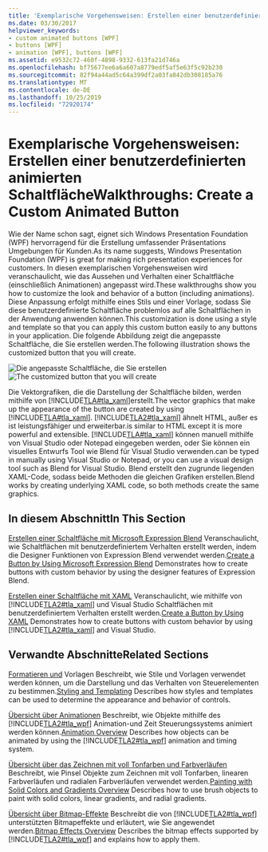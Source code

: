```yaml
---
title: 'Exemplarische Vorgehensweisen: Erstellen einer benutzerdefinierten animierten Schaltfläche'
ms.date: 03/30/2017
helpviewer_keywords:
- custom animated buttons [WPF]
- buttons [WPF]
- animation [WPF], buttons [WPF]
ms.assetid: e9532c72-460f-4898-9332-613fa21d746a
ms.openlocfilehash: bf75677ee6a6a607a8779edf5af5e63f5c92b230
ms.sourcegitcommit: 82f94a44ad5c64a399df2a03fa842db308185a76
ms.translationtype: MT
ms.contentlocale: de-DE
ms.lasthandoff: 10/25/2019
ms.locfileid: "72920174"
---
```

# <a name="walkthroughs-create-a-custom-animated-button"></a><span data-ttu-id="80f1f-102">Exemplarische Vorgehensweisen: Erstellen einer benutzerdefinierten animierten Schaltfläche</span><span class="sxs-lookup"><span data-stu-id="80f1f-102">Walkthroughs: Create a Custom Animated Button</span></span>
<span data-ttu-id="80f1f-103">Wie der Name schon sagt, eignet sich Windows Presentation Foundation (WPF) hervorragend für die Erstellung umfassender Präsentations Umgebungen für Kunden.</span><span class="sxs-lookup"><span data-stu-id="80f1f-103">As its name suggests, Windows Presentation Foundation (WPF) is great for making rich presentation experiences for customers.</span></span> <span data-ttu-id="80f1f-104">In diesen exemplarischen Vorgehensweisen wird veranschaulicht, wie das Aussehen und Verhalten einer Schaltfläche (einschließlich Animationen) angepasst wird.</span><span class="sxs-lookup"><span data-stu-id="80f1f-104">These walkthroughs show you how to customize the look and behavior of a button (including animations).</span></span> <span data-ttu-id="80f1f-105">Diese Anpassung erfolgt mithilfe eines Stils und einer Vorlage, sodass Sie diese benutzerdefinierte Schaltfläche problemlos auf alle Schaltflächen in der Anwendung anwenden können.</span><span class="sxs-lookup"><span data-stu-id="80f1f-105">This customization is done using a style and template so that you can apply this custom button easily to any buttons in your application.</span></span> <span data-ttu-id="80f1f-106">Die folgende Abbildung zeigt die angepasste Schaltfläche, die Sie erstellen werden.</span><span class="sxs-lookup"><span data-stu-id="80f1f-106">The following illustration shows the customized button that you will create.</span></span>

 <span data-ttu-id="80f1f-107">![Die angepasste Schaltfläche, die Sie erstellen](./media/custom-button-blend-intro.jpg "custom_button_blend_Intro")</span><span class="sxs-lookup"><span data-stu-id="80f1f-107">![The customized button that you will create](./media/custom-button-blend-intro.jpg "custom_button_blend_Intro")</span></span>

 <span data-ttu-id="80f1f-108">Die Vektorgrafiken, die die Darstellung der Schaltfläche bilden, werden mithilfe von [!INCLUDE[TLA#tla_xaml](../../../../includes/tlasharptla-xaml-md.md)]erstellt.</span><span class="sxs-lookup"><span data-stu-id="80f1f-108">The vector graphics that make up the appearance of the button are created by using [!INCLUDE[TLA#tla_xaml](../../../../includes/tlasharptla-xaml-md.md)].</span></span> [!INCLUDE[TLA2#tla_xaml](../../../../includes/tla2sharptla-xaml-md.md)] <span data-ttu-id="80f1f-109">ähnelt HTML, außer es ist leistungsfähiger und erweiterbar.</span><span class="sxs-lookup"><span data-stu-id="80f1f-109">is similar to HTML except it is more powerful and extensible.</span></span> [!INCLUDE[TLA#tla_xaml](../../../../includes/tlasharptla-xaml-md.md)] <span data-ttu-id="80f1f-110">können manuell mithilfe von Visual Studio oder Notepad eingegeben werden, oder Sie können ein visuelles Entwurfs Tool wie Blend für Visual Studio verwenden.</span><span class="sxs-lookup"><span data-stu-id="80f1f-110">can be typed in manually using Visual Studio or Notepad, or you can use a visual design tool such as Blend for Visual Studio.</span></span> <span data-ttu-id="80f1f-111">Blend erstellt den zugrunde liegenden XAML-Code, sodass beide Methoden die gleichen Grafiken erstellen.</span><span class="sxs-lookup"><span data-stu-id="80f1f-111">Blend works by creating underlying XAML code, so both methods create the same graphics.</span></span>

## <a name="in-this-section"></a><span data-ttu-id="80f1f-112">In diesem Abschnitt</span><span class="sxs-lookup"><span data-stu-id="80f1f-112">In This Section</span></span>
 <span data-ttu-id="80f1f-113">[Erstellen einer Schaltfläche mit Microsoft Expression Blend](walkthrough-create-a-button-by-using-microsoft-expression-blend.md) Veranschaulicht, wie Schaltflächen mit benutzerdefiniertem Verhalten erstellt werden, indem die Designer Funktionen von Expression Blend verwendet werden.</span><span class="sxs-lookup"><span data-stu-id="80f1f-113">[Create a Button by Using Microsoft Expression Blend](walkthrough-create-a-button-by-using-microsoft-expression-blend.md) Demonstrates how to create buttons with custom behavior by using the designer features of Expression Blend.</span></span>

 <span data-ttu-id="80f1f-114">[Erstellen einer Schaltfläche mit XAML](walkthrough-create-a-button-by-using-xaml.md) Veranschaulicht, wie mithilfe von [!INCLUDE[TLA2#tla_xaml](../../../../includes/tla2sharptla-xaml-md.md)] und Visual Studio Schaltflächen mit benutzerdefiniertem Verhalten erstellt werden.</span><span class="sxs-lookup"><span data-stu-id="80f1f-114">[Create a Button by Using XAML](walkthrough-create-a-button-by-using-xaml.md) Demonstrates how to create buttons with custom behavior by using [!INCLUDE[TLA2#tla_xaml](../../../../includes/tla2sharptla-xaml-md.md)] and Visual Studio.</span></span>

## <a name="related-sections"></a><span data-ttu-id="80f1f-115">Verwandte Abschnitte</span><span class="sxs-lookup"><span data-stu-id="80f1f-115">Related Sections</span></span>
 <span data-ttu-id="80f1f-116">[Formatieren und](styling-and-templating.md) Vorlagen Beschreibt, wie Stile und Vorlagen verwendet werden können, um die Darstellung und das Verhalten von Steuerelementen zu bestimmen.</span><span class="sxs-lookup"><span data-stu-id="80f1f-116">[Styling and Templating](styling-and-templating.md) Describes how styles and templates can be used to determine the appearance and behavior of controls.</span></span>

 <span data-ttu-id="80f1f-117">[Übersicht über Animationen](../graphics-multimedia/animation-overview.md) Beschreibt, wie Objekte mithilfe des [!INCLUDE[TLA2#tla_wpf](../../../../includes/tla2sharptla-wpf-md.md)] Animation-und Zeit Steuerungssystems animiert werden können.</span><span class="sxs-lookup"><span data-stu-id="80f1f-117">[Animation Overview](../graphics-multimedia/animation-overview.md) Describes how objects can be animated by using the [!INCLUDE[TLA2#tla_wpf](../../../../includes/tla2sharptla-wpf-md.md)] animation and timing system.</span></span>

 <span data-ttu-id="80f1f-118">[Übersicht über das Zeichnen mit voll Tonfarben und Farbverläufen](../graphics-multimedia/painting-with-solid-colors-and-gradients-overview.md) Beschreibt, wie Pinsel Objekte zum Zeichnen mit voll Tonfarben, linearen Farbverläufen und radialen Farbverläufen verwendet werden.</span><span class="sxs-lookup"><span data-stu-id="80f1f-118">[Painting with Solid Colors and Gradients Overview](../graphics-multimedia/painting-with-solid-colors-and-gradients-overview.md) Describes how to use brush objects to paint with solid colors, linear gradients, and radial gradients.</span></span>

 <span data-ttu-id="80f1f-119">[Übersicht über Bitmap-Effekte](../graphics-multimedia/bitmap-effects-overview.md) Beschreibt die von [!INCLUDE[TLA2#tla_wpf](../../../../includes/tla2sharptla-wpf-md.md)] unterstützten Bitmapeffekte und erläutert, wie Sie angewendet werden.</span><span class="sxs-lookup"><span data-stu-id="80f1f-119">[Bitmap Effects Overview](../graphics-multimedia/bitmap-effects-overview.md) Describes the bitmap effects supported by [!INCLUDE[TLA2#tla_wpf](../../../../includes/tla2sharptla-wpf-md.md)] and explains how to apply them.</span></span>
